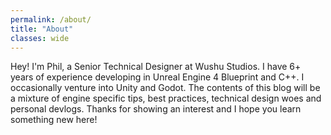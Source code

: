 ```yaml
---
permalink: /about/
title: "About"
classes: wide
---
```


Hey! I'm Phil, a Senior Technical Designer at Wushu Studios. I have 6+ years of experience developing in Unreal Engine 4 Blueprint and C++. I occasionally venture into Unity and Godot. The contents of this blog will be a mixture of engine specific tips, best practices, technical design woes and personal devlogs. Thanks for showing an interest and I hope you learn something new here!
